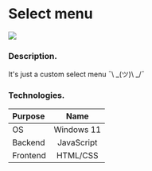# Select menu

![](https://img.shields.io/badge/Development:-complete-green)

### Description.

It's just a custom select menu ¯\ _(ツ)\ _/¯

### Technologies.

| **Purpose** |  **Name**  |
| :---------- | :--------: |
| OS          | Windows 11 |
| Backend     | JavaScript |
| Frontend    |  HTML/CSS  |
